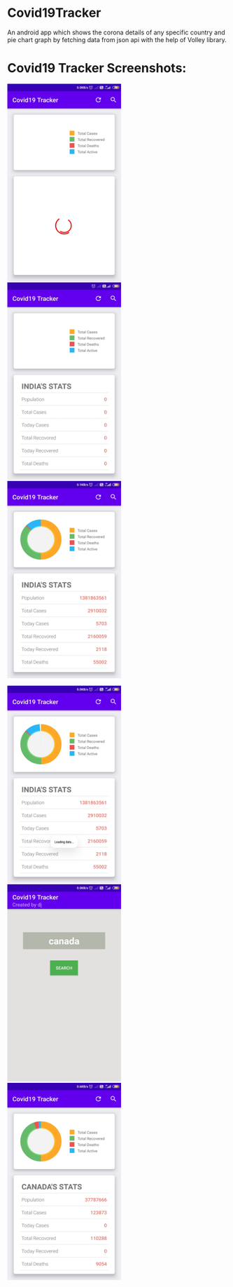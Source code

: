 # Covid19Tracker
An android app which shows the corona details of any specific country and pie chart graph by fetching data from json api with the help of Volley library.

# Covid19 Tracker Screenshots: 
<p float="left">
 <img src="https://github.com/deepakjaiswal2018/Covid19Tracker/blob/master/demo/preview1.jpg" width="260" height="450" />
<img src="https://github.com/deepakjaiswal2018/Covid19Tracker/blob/master/demo/preview2.jpg" width="260" height="450" />
<img src="https://github.com/deepakjaiswal2018/Covid19Tracker/blob/master/demo/preview3.jpg" width="260" height="450" />
</p>

<p float="left">
 <img src="https://github.com/deepakjaiswal2018/Covid19Tracker/blob/master/demo/preview4.jpg" width="260" height="450" />
<img src="https://github.com/deepakjaiswal2018/Covid19Tracker/blob/master/demo/preview5.jpg" width="260" height="450" />
<img src="https://github.com/deepakjaiswal2018/Covid19Tracker/blob/master/demo/preview6.jpg" width="260" height="450" />
</p>


